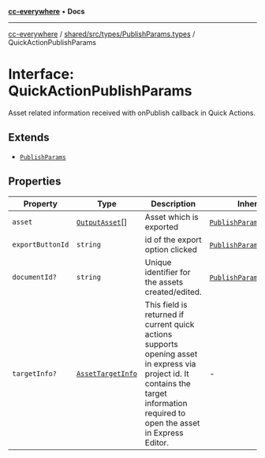 [**cc-everywhere**](../../../../../index.md) • **Docs**

***

[cc-everywhere](../../../../../index.md) / [shared/src/types/PublishParams.types](../index.md) / QuickActionPublishParams

# Interface: QuickActionPublishParams

Asset related information received with onPublish callback in Quick Actions.

## Extends

- [`PublishParams`](PublishParams.md)

## Properties

| Property | Type | Description | Inherited from |
| ------ | ------ | ------ | ------ |
| `asset` | [`OutputAsset`](../../Asset.types/interfaces/OutputAsset.md)[] | Asset which is exported | [`PublishParams`](PublishParams.md).`asset` |
| `exportButtonId` | `string` | id of the export option clicked | [`PublishParams`](PublishParams.md).`exportButtonId` |
| `documentId?` | `string` | Unique identifier for the assets created/edited. | [`PublishParams`](PublishParams.md).`documentId` |
| `targetInfo?` | [`AssetTargetInfo`](AssetTargetInfo.md) | This field is returned if current quick actions supports opening asset in express via project id. It contains the target information required to open the asset in Express Editor. | - |
